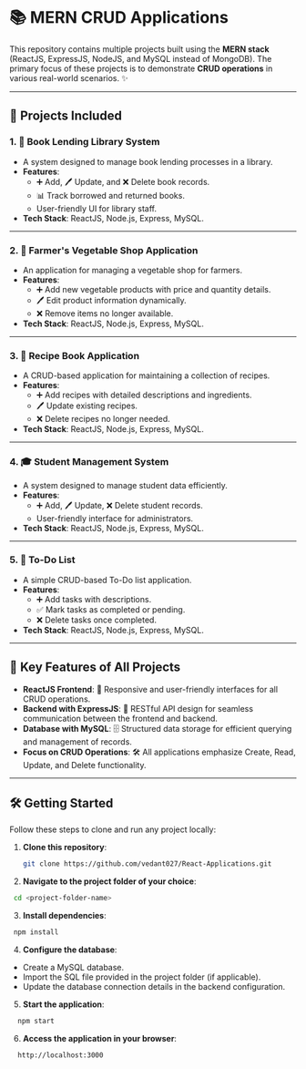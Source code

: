# 📚 MERN CRUD Applications

This repository contains multiple projects built using the **MERN stack** (ReactJS, ExpressJS, NodeJS, and MySQL instead of MongoDB). The primary focus of these projects is to demonstrate **CRUD operations** in various real-world scenarios. ✨

---

## 🚀 Projects Included

### 1. **📖 Book Lending Library System**
   - A system designed to manage book lending processes in a library.
   - **Features**:
     - ➕ Add, 🖊️ Update, and ❌ Delete book records.
     - 📊 Track borrowed and returned books.
     - User-friendly UI for library staff.
   - **Tech Stack**: ReactJS, Node.js, Express, MySQL.

---

### 2. **🥕 Farmer's Vegetable Shop Application**
   - An application for managing a vegetable shop for farmers.
   - **Features**:
     - ➕ Add new vegetable products with price and quantity details.
     - 🖊️ Edit product information dynamically.
     - ❌ Remove items no longer available.
   - **Tech Stack**: ReactJS, Node.js, Express, MySQL.

---

### 3. **📒 Recipe Book Application**
   - A CRUD-based application for maintaining a collection of recipes.
   - **Features**:
     - ➕ Add recipes with detailed descriptions and ingredients.
     - 🖊️ Update existing recipes.
     - ❌ Delete recipes no longer needed.
   - **Tech Stack**: ReactJS, Node.js, Express, MySQL.

---

### 4. **🎓 Student Management System**
   - A system designed to manage student data efficiently.
   - **Features**:
     - ➕ Add, 🖊️ Update, ❌ Delete student records.
     - User-friendly interface for administrators.
   - **Tech Stack**: ReactJS, Node.js, Express, MySQL.

---

### 5. **📝 To-Do List**
   - A simple CRUD-based To-Do list application.
   - **Features**:
     - ➕ Add tasks with descriptions.
     - ✅ Mark tasks as completed or pending.
     - ❌ Delete tasks once completed.
   - **Tech Stack**: ReactJS, Node.js, Express, MySQL.

---

## 🎯 Key Features of All Projects
   - **ReactJS Frontend**: 🌟 Responsive and user-friendly interfaces for all CRUD operations.
   - **Backend with ExpressJS**: 🚀 RESTful API design for seamless communication between the frontend and backend.
   - **Database with MySQL**: 🗄️ Structured data storage for efficient querying and management of records.
   - **Focus on CRUD Operations**: 🛠️ All applications emphasize Create, Read, Update, and Delete functionality.

---

## 🛠️ Getting Started

Follow these steps to clone and run any project locally:

1. **Clone this repository**:
   ```bash
   git clone https://github.com/vedant027/React-Applications.git
   ```

2. **Navigate to the project folder of your choice**:
  ```bash
   cd <project-folder-name>
  ```
3. **Install dependencies**:
 ```bash
  npm install
```
4. **Configure the database**:
  - Create a MySQL database.
  - Import the SQL file provided in the project folder (if applicable).
  - Update the database connection details in the backend configuration.

5. **Start the application**:
```bash
  npm start
```

6. **Access the application in your browser**:
```bash
  http://localhost:3000
```

